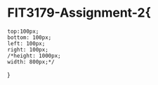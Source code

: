 # FIT3179-Assignment-2{
	top:100px;
	bottom: 100px; 
	left: 100px;
	right: 100px;
	/*height: 1000px;
	width: 800px;*/
}

